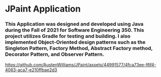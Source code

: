 # JPaint Application

### This Application was designed and developed using Java during the Fall of 2021 for Software Engineering 350. This project utilizes Gradle for testing and building. I also implemented Object-Oriented design patterns such as the Singleton Pattern, Factory Method, Abstract Factory method, Decorator Pattern, and Observer Pattern.


https://github.com/AustenWilliams/JPaint/assets/44991577/4fca73ee-f6f4-4063-aca7-e210ffbae2d3




